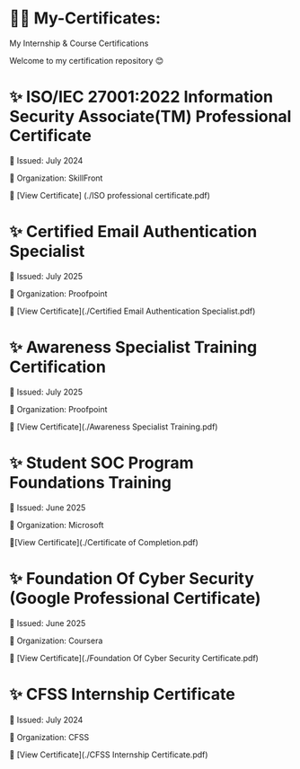 # 🧑‍🎓 My-Certificates:

My Internship &amp; Course Certifications

Welcome to my certification repository 😊

# ✨ ISO/IEC 27001:2022 Information Security Associate(TM) Professional Certificate 

📅 Issued: July 2024 

🏢 Organization: SkillFront

🔗 [View Certificate] (./ISO professional certificate.pdf)

# ✨ Certified Email Authentication Specialist 

📅 Issued: July 2025 

🏢 Organization: Proofpoint 

🔗 [View Certificate](./Certified Email Authentication Specialist.pdf)

# ✨ Awareness Specialist Training Certification 

📅 Issued: July 2025

🏢 Organization: Proofpoint

🔗 [View Certificate](./Awareness Specialist Training.pdf)

# ✨ Student SOC Program Foundations Training

📅 Issued: June 2025 

🏢 Organization: Microsoft 

🔗[View Certificate](./Certificate of Completion.pdf)

# ✨ Foundation Of Cyber Security (Google Professional Certificate)

📅 Issued: June 2025

🏢 Organization: Coursera 

🔗 [View Certificate](./Foundation Of Cyber Security Certificate.pdf)

# ✨ CFSS Internship Certificate 

📅 Issued: July 2024

🏢 Organization: CFSS

🔗 [View Certificate](./CFSS Internship Certificate.pdf)
